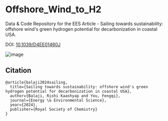 # Offshore_Wind_to_H2
Data &amp; Code Repository for the EES Article - Sailing towards sustainability: offshore wind's green hydrogen potential for decarbonization in coastal USA.

DOI: [10.1039/D4EE01460J](https://doi.org/10.1039/D4EE01460J)

![image](https://github.com/user-attachments/assets/e8a23f66-0ca1-4e4c-bbee-7b95fc681e58)

## Citation
```
@article{balaji2024sailing,
  title={Sailing towards sustainability: offshore wind's green hydrogen potential for decarbonization in coastal USA},
  author={Balaji, Rishi Kaashyap and You, Fengqi},
  journal={Energy \& Environmental Science},
  year={2024},
  publisher={Royal Society of Chemistry}
}
```
